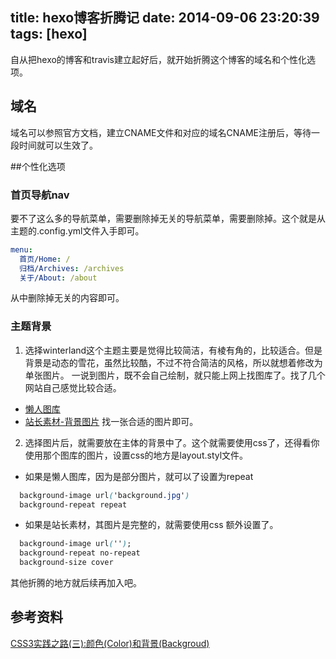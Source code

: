 title: hexo博客折腾记
date: 2014-09-06 23:20:39
tags: [hexo]
---

自从把hexo的博客和travis建立起好后，就开始折腾这个博客的域名和个性化选项。

## 域名
域名可以参照官方文档，建立CNAME文件和对应的域名CNAME注册后，等待一段时间就可以生效了。


##个性化选项
### 首页导航nav
要不了这么多的导航菜单，需要删除掉无关的导航菜单，需要删除掉。这个就是从主题的.config.yml文件入手即可。
``` yaml
menu:
  首页/Home: /
  归档/Archives: /archives
  关于/About: /about
```
从中删除掉无关的内容即可。

### 主题背景
1. 选择winterland这个主题主要是觉得比较简洁，有棱有角的，比较适合。但是背景是动态的雪花，虽然比较酷，不过不符合简洁的风格，所以就想着修改为单张图片。
一说到图片，既不会自己绘制，就只能上网上找图库了。找了几个网站自己感觉比较合适。
+ [懒人图库](http://www.lanrentuku.com/bg/p2.html)
+ [站长素材-背景图片](http://sc.chinaz.com/tupian/beijingtupian_34.html)
找一张合适的图片即可。

2. 选择图片后，就需要放在主体的背景中了。这个就需要使用css了，还得看你使用那个图库的图片，设置css的地方是layout.styl文件。
+ 如果是懒人图库，因为是部分图片，就可以了设置为repeat
``` css
  background-image url('background.jpg')
  background-repeat repeat
```
+ 如果是站长素材，其图片是完整的，就需要使用css 额外设置了。
``` css
  background-image url('');
  background-repeat no-repeat
  background-size cover
```

其他折腾的地方就后续再加入吧。

## 参考资料
[CSS3实践之路(三):颜色(Color)和背景(Backgroud)](http://www.cnblogs.com/Wenwang/archive/2011/11/06/2235928.html)